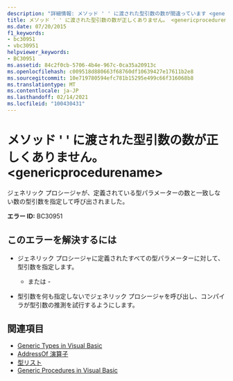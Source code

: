 ```yaml
---
description: "詳細情報: メソッド ' ' に渡された型引数の数が間違っています <genericprocedurename>"
title: メソッド ' ' に渡された型引数の数が正しくありません。 <genericprocedurename>
ms.date: 07/20/2015
f1_keywords:
- bc30951
- vbc30951
helpviewer_keywords:
- BC30951
ms.assetid: 84c2f0cb-5706-4b4e-967c-0ca35a20913c
ms.openlocfilehash: c009518d880663f68760df10639427e17611b2e8
ms.sourcegitcommit: 10e719780594efc781b15295e499c66f316068b8
ms.translationtype: MT
ms.contentlocale: ja-JP
ms.lasthandoff: 02/14/2021
ms.locfileid: "100430431"
---
```

# <a name="wrong-number-of-type-arguments-passed-to-method-genericprocedurename"></a>メソッド ' ' に渡された型引数の数が正しくありません。 \<genericprocedurename>

ジェネリック プロシージャが、定義されている型パラメーターの数と一致しない数の型引数を指定して呼び出されました。  
  
 **エラー ID:** BC30951  
  
## <a name="to-correct-this-error"></a>このエラーを解決するには  
  
- ジェネリック プロシージャに定義されたすべての型パラメーターに対して、型引数を指定します。  
  
     - または -  
  
- 型引数を何も指定しないでジェネリック プロシージャを呼び出し、コンパイラが型引数の推測を試行するようにします。  
  
## <a name="see-also"></a>関連項目

- [Generic Types in Visual Basic](../programming-guide/language-features/data-types/generic-types.md)
- [AddressOf 演算子](../language-reference/operators/addressof-operator.md)
- [型リスト](../language-reference/statements/type-list.md)
- [Generic Procedures in Visual Basic](../programming-guide/language-features/data-types/generic-procedures.md)
